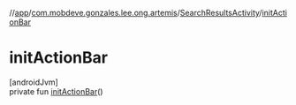 //[app](../../../index.md)/[com.mobdeve.gonzales.lee.ong.artemis](../index.md)/[SearchResultsActivity](index.md)/[initActionBar](init-action-bar.md)

# initActionBar

[androidJvm]\
private fun [initActionBar](init-action-bar.md)()
